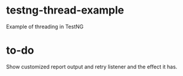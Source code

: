 testng-thread-example
=====================

Example of threading in TestNG


to-do
=====

Show customized report output and retry listener and the effect it has.
